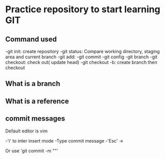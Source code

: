 # Practice repository to start learning GIT

## Command used
-git init: create repository
-git status: Compare working directory, staging area and current branch
-git add:
-git commit
-git config
-git branch
-git checkout: check out( update head)
-git checkout -b: create branch then checkout

## What is a branch

## What is a reference

## commit messages

Default editor is vim

-'i' to inter insert mode
-Type commit message
-'Esc' ->

Or use 'git commit -m ""'
